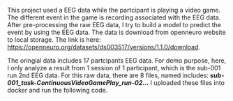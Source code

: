 This project used a EEG data while the partcipant is playing a video game. The different event in the game is recording associated with the EEG data. After pre-processing the raw EEG data, I try to build a model to predict the event by using the EEG data. The data is download from openneuro website to local storage. The link is here: https://openneuro.org/datasets/ds003517/versions/1.1.0/download. 

The oringial data includes 17 partcipants EEG data. For demo purpose, here, I only analyze a result from 1 session of 1 participant, which is the sub-001 run 2nd EEG data. For this raw data, there are 8 files, named includes: **_sub-001_task-ContinuousVideoGamePlay_run-02..._** I uploaded these files into docker and run the following code.
